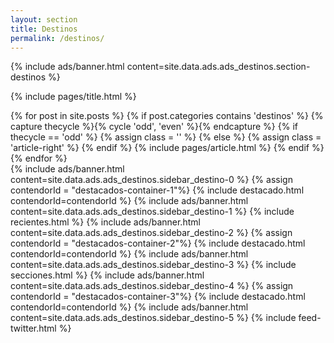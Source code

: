 ```yaml
---
layout: section
title: Destinos
permalink: /destinos/
---
```


{% 
  include ads/banner.html 
  content=site.data.ads.ads_destinos.section-destinos 
%}

{% include pages/title.html %}

<!-- blog post -->
<section class="section">
  <div class="container maxw">
    <div class="row">
      <div class="col-lg-9">
        {% for post in site.posts %}
        {% if post.categories contains 'destinos' %}
        {% capture thecycle %}{% cycle 'odd', 'even' %}{% endcapture %}
        {% if thecycle == 'odd' %}
        {% assign class = '' %}
        {% else %}
        {% assign class = 'article-right' %}
        {% endif %}
          {% include pages/article.html %}
        {% endif %}
        {% endfor %}
      </div>
      <div class="col-lg-3">
        {% 
          include ads/banner.html 
          content=site.data.ads.ads_destinos.sidebar_destino-0  
        %}
        {% assign contendorId = "destacados-container-1"%}
        {% include destacado.html contendorId=contendorId %}
        {% 
          include ads/banner.html 
          content=site.data.ads.ads_destinos.sidebar_destino-1  
        %}
        {% include recientes.html %}
        {% 
          include ads/banner.html 
          content=site.data.ads.ads_destinos.sidebar_destino-2
        %}
        {% assign contendorId = "destacados-container-2"%}
        {% include destacado.html contendorId=contendorId %}
        {% 
          include ads/banner.html 
          content=site.data.ads.ads_destinos.sidebar_destino-3
        %}
        {% include secciones.html %}
        {% 
          include ads/banner.html 
          content=site.data.ads.ads_destinos.sidebar_destino-4
        %}
        {% assign contendorId = "destacados-container-3"%}
        {% include destacado.html contendorId=contendorId %}
        {% 
          include ads/banner.html 
          content=site.data.ads.ads_destinos.sidebar_destino-5
        %}
        {% include feed-twitter.html %}
      </div> 
    </div>
  </div>
</section>
<!-- /blog post -->